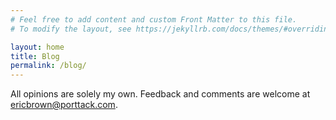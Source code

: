 ```yaml
---
# Feel free to add content and custom Front Matter to this file.
# To modify the layout, see https://jekyllrb.com/docs/themes/#overriding-theme-defaults

layout: home
title: Blog
permalink: /blog/
---
```

All opinions are solely my own. Feedback and comments are welcome at [ericbrown@porttack.com](mailto:ericbrown@porttack.com?subject=Porttack.com%20Blog%20Feedback).

